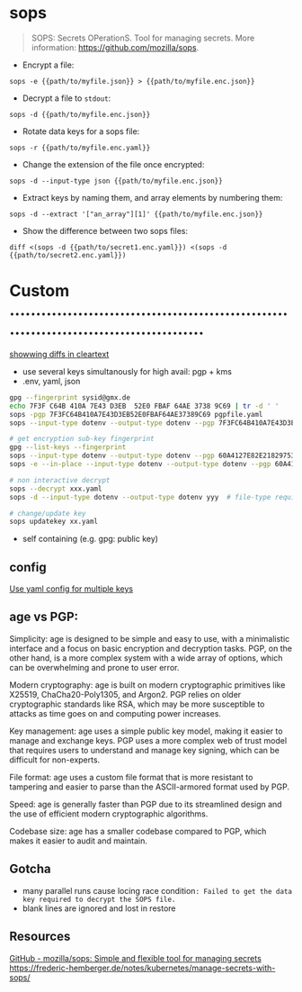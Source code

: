 # sops

> SOPS: Secrets OPerationS.
> Tool for managing secrets.
> More information: <https://github.com/mozilla/sops>.

- Encrypt a file:

`sops -e {{path/to/myfile.json}} > {{path/to/myfile.enc.json}}`

- Decrypt a file to `stdout`:

`sops -d {{path/to/myfile.enc.json}}`

- Rotate data keys for a sops file:

`sops -r {{path/to/myfile.enc.yaml}}`

- Change the extension of the file once encrypted:

`sops -d --input-type json {{path/to/myfile.enc.json}}`

- Extract keys by naming them, and array elements by numbering them:

`sops -d --extract '["an_array"][1]' {{path/to/myfile.enc.json}}`

- Show the difference between two sops files:

`diff <(sops -d {{path/to/secret1.enc.yaml}}) <(sops -d {{path/to/secret2.enc.yaml}})`


# Custom  ..........................................................................................
[showwing diffs in cleartext](https://github.com/mozilla/sops#47showing-diffs-in-cleartext-in-git)
- use several keys simultanously for high avail: pgp + kms
- .env, yaml, json
```bash
gpg --fingerprint sysid@gmx.de
echo 7F3F C64B 410A 7E43 D3EB  52E0 FBAF 64AE 3738 9C69 | tr -d ' '
sops -pgp 7F3FC64B410A7E43D3EB52E0FBAF64AE37389C69 pgpfile.yaml
sops --input-type dotenv --output-type dotenv --pgp 7F3FC64B410A7E43D3EB52E0FBAF64AE37389C69 xxx  # file-type required

# get encryption sub-key fingerprint
gpg --list-keys --fingerprint
sops --input-type dotenv --output-type dotenv --pgp 60A4127E82E218297532FAB6D750B66AE08F3B90 xxx
sops -e --in-place --input-type dotenv --output-type dotenv --pgp 60A4127E82E218297532FAB6D750B66AE08F3B90 yyy # file-type required

# non interactive decrypt
sops --decrypt xxx.yaml
sops -d --input-type dotenv --output-type dotenv yyy  # file-type required

# change/update key
sops updatekey xx.yaml
```
- self containing (e.g. gpg: public key)


## config
[Use yaml config for multiple keys](https://github.com/mozilla/sops#using-sops-yaml-conf-to-select-kms-pgp-for-new-files)



## age vs PGP:

Simplicity:
age is designed to be simple and easy to use, with a minimalistic interface and a focus on basic encryption and decryption tasks.
PGP, on the other hand, is a more complex system with a wide array of options, which can be overwhelming and prone to user error.

Modern cryptography:
age is built on modern cryptographic primitives like X25519, ChaCha20-Poly1305, and Argon2.
PGP relies on older cryptographic standards like RSA, which may be more susceptible to attacks as time goes on and computing power increases.

Key management:
age uses a simple public key model, making it easier to manage and exchange keys.
PGP uses a more complex web of trust model that requires users to understand and manage key signing, which can be difficult for non-experts.

File format:
age uses a custom file format that is more resistant to tampering and easier to parse than the ASCII-armored format used by PGP.

Speed:
age is generally faster than PGP due to its streamlined design and the use of efficient modern cryptographic algorithms.

Codebase size:
age has a smaller codebase compared to PGP, which makes it easier to audit and maintain.


## Gotcha
- many parallel runs cause locing race condition`: Failed to get the data key required to decrypt the SOPS file.`
- blank lines are ignored and lost in restore

## Resources
[GitHub - mozilla/sops: Simple and flexible tool for managing secrets](https://github.com/mozilla/sops)
https://frederic-hemberger.de/notes/kubernetes/manage-secrets-with-sops/
